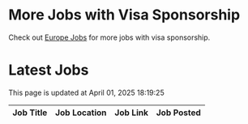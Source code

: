 # More Jobs with Visa Sponsorship

Check out [Europe Jobs](https://github.com/sureshparimi/europejobs#latest-jobs) for more jobs with visa sponsorship.

# Latest Jobs

This page is updated at April 01, 2025 18:19:25

| Job Title | Job Location | Job Link | Job Posted |
| --- | --- | --- | --- |
